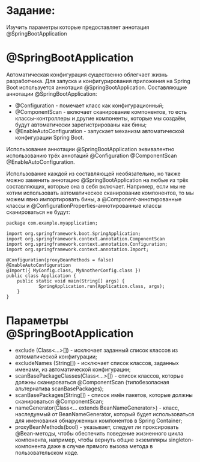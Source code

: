 # Задание:
Изучить параметры которые предоставляет аннотация @SpringBootApplication

# @SpringBootApplication
Автоматическая конфигурация существенно облегчает жизнь разработчика. Для запуска и конфигурирования приложения на Spring Boot используется аннотация @SpringBootApplication.
Составляющие аннотации @SpringBootApplication:
* @Configuration - помечает класс как конфигурационный;
* @ComponentScan - включает сканирование компонентов, то есть классы-контроллеры и другие компоненты, которые мы создаём, будут автоматически зарегистрированы как бины;
* @EnableAutoConfiguration - запускает механизм автоматической конфигурации Spring Boot.

Использование аннотации @SpringBootApplication эквивалентно использованию трёх аннотаций @Configuration @ComponentScan @EnableAutoConfiguration.

Использование каждой из составляющей необязательно, но также можно заменить аннотацию @SpringBootApplication на любые из трёх составляющих, которые она в себя включает. Например, если мы не хотим использовать автоматическое сканирование компонентов, то мы можем явно импортировать бины, а @Component-аннотированные классы и @ConfigurationProperties-аннотированные классы сканироваться не будут:
```jar
package com.example.myapplication;

import org.springframework.boot.SpringApplication;
import org.springframework.context.annotation.ComponentScan
import org.springframework.context.annotation.Configuration;
import org.springframework.context.annotation.Import;

@Configuration(proxyBeanMethods = false)
@EnableAutoConfiguration
@Import({ MyConfig.class, MyAnotherConfig.class })
public class Application {
    public static void main(String[] args) {
            SpringApplication.run(Application.class, args);
    }
}
```

# Параметры @SpringBootApplication
* exclude (Class<...>[]) - исключает заданный список классов из автоматической конфигурации;
* excludeNames (String[]) - исключает список классов, заданных именами, из автоматической конфигурации;
* scanBasePackageClasses(Class<...>[]) - список классов, которые должны сканироваться @ComponentScan (типобезопасная альтернатива scanBasePackages);
* scanBasePackages(String[]) - список имён пакетов, которые должны сканироваться @ComponentScan;
* nameGenerator(Class<... extends BeanNameGenerator>) - класс, наследуемый от BeanNameGenerator, который будет использоваться для именования обнаруженных компонентов в Spring Container;
* proxyBeanMethods(bool) - указывает, следует ли проксировать @Bean-методы, чтобы обеспечить поведение жизненного цикла компонента, например, чтобы вернуть общие экземпляры singleton-компонента даже в случае прямого вызова метода в пользовательском коде.
